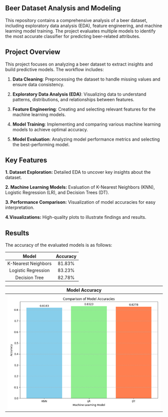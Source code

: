 ## Beer Dataset Analysis and Modeling

This repository contains a comprehensive analysis of a beer dataset, including exploratory data analysis (EDA), feature engineering, and machine learning model training. The project evaluates multiple models to identify the most accurate classifier for predicting beer-related attributes.


## Project Overview

This project focuses on analyzing a beer dataset to extract insights and build predictive models. The workflow includes:

1. **Data Cleaning**: Preprocessing the dataset to handle missing values and ensure data consistency.

2. **Exploratory Data Analysis (EDA)**: Visualizing data to understand patterns, distributions, and relationships between features.

3. **Feature Engineering**: Creating and selecting relevant features for the machine learning models.

4. **Model Training**: Implementing and comparing various machine learning models to achieve optimal accuracy.

5. **Model Evaluation**: Analyzing model performance metrics and selecting the best-performing model.


## Key Features

**1. Dataset Exploration:** Detailed EDA to uncover key insights about the dataset.

**2. Machine Learning Models:** Evaluation of K-Nearest Neighbors (KNN), Logistic Regression (LR), and Decision Trees (DT).

**3. Performance Comparison:** Visualization of model accuracies for easy interpretation.

**4.Visualizations:** High-quality plots to illustrate findings and results.


## Results

The accuracy of the evaluated models is as follows:

| Model | Accuracy |
|      :---:      |     :---:      |
| K-Nearest Neighbors  | 81.83%  |
| Logistic Regression  | 83.23%  |
| Decision Tree        | 82.78%  |

| Model  Accuracy |
|      :---:      |    
| ![t-SNE](/model_accuracies.png)  | 